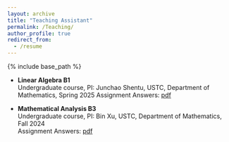 ```yaml
---
layout: archive
title: "Teaching Assistant"
permalink: /Teaching/
author_profile: true
redirect_from:
  - /resume
---
```


{% include base_path %}

* **Linear Algebra B1**   
  Undergraduate course, PI: Junchao Shentu, USTC, Department of Mathematics, Spring 2025
  Assignment Answers: [pdf](https://drive.google.com/file/d/15qaZ2LO9q3pcne5UpCZCqhtsguRtsIIs/view?usp=sharing)



* **Mathematical Analysis B3**    
  Undergraduate course, PI: Bin Xu, USTC, Department of Mathematics, Fall 2024    
  Assignment Answers: [pdf](https://drive.google.com/file/d/1Wg4-GqymXGt_C5GXHb22CiW_u_9S95NI/view?usp=sharing)

  

